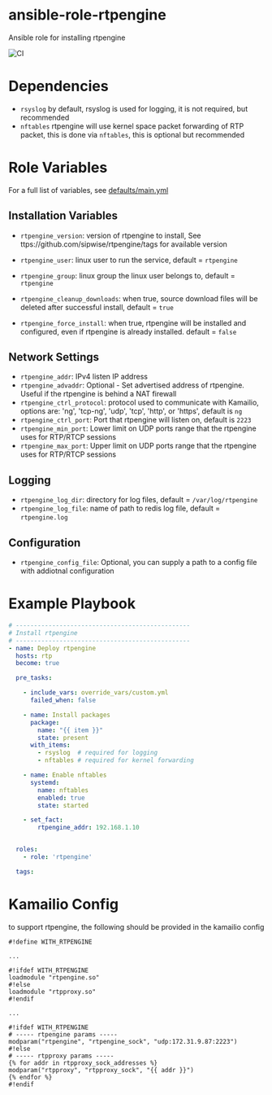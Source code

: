 # ansible-role-rtpengine

Ansible role for installing rtpengine

![CI](https://github.com/miarec/ansible-role-rtpengine/actions/workflows/ci.yml/badge.svg?event=push)

# Dependencies

- `rsyslog` by default, rsyslog is used for logging, it is not required, but recommended
- `nftables` rtpengine will use kernel space packet forwarding of RTP packet, this is done via `nftables`, this is optional but recommended

# Role Variables

For a full list of variables, see [defaults/main.yml](./defaults/main.yml)

## Installation Variables

 - `rtpengine_version`: version of rtpengine to install, See ttps://github.com/sipwise/rtpengine/tags for available version
 - `rtpengine_user`: linux user to run the service, default = `rtpengine`
 - `rtpengine_group`: linux group the linux user belongs to, default = `rtpengine`

 - `rtpengine_cleanup_downloads`: when true, source download files will be deleted after successful install, default = `true`
 - `rtpengine_force_install`: when true, rtpengine will be installed and configured, even if rtpengine is already installed. default = `false`

## Network Settings
 - `rtpengine_addr`: IPv4 listen IP address
 - `rtpengine_advaddr`: Optional - Set advertised address of rtpengine. Useful if the rtpengine is behind a NAT firewall
 - `rtpengine_ctrl_protocol`: protocol used to communicate with Kamailio, options are: 'ng', 'tcp-ng', 'udp', 'tcp', 'http', or 'https', default is `ng`
 - `rtpengine_ctrl_port`: Port that rtpengine will listen on, default is `2223`
 - `rtpengine_min_port`: Lower limit on UDP ports range that the rtpengine uses for RTP/RTCP sessions
 - `rtpengine_max_port`: Upper limit on UDP ports range that the rtpengine uses for RTP/RTCP sessions

## Logging

- `rtpengine_log_dir`: directory for log files, default = `/var/log/rtpengine`
- `rtpengine_log_file`: name of path to redis log file, default = `rtpengine.log`

## Configuration
 - `rtpengine_config_file`: Optional, you can supply a path to a config file with addiotnal configuration

# Example Playbook

```yaml
# ------------------------------------------------
# Install rtpengine
# ------------------------------------------------
- name: Deploy rtpengine
  hosts: rtp
  become: true

  pre_tasks:

    - include_vars: override_vars/custom.yml
      failed_when: false

    - name: Install packages
      package:
        name: "{{ item }}"
        state: present
      with_items:
        - rsyslog  # required for logging
        - nftables # required for kernel forwarding

    - name: Enable nftables
      systemd:
        name: nftables
        enabled: true
        state: started

    - set_fact:
        rtpengine_addr: 192.168.1.10


  roles:
    - role: 'rtpengine'

  tags:
```


# Kamailio Config
to support rtpengine, the following should be provided in the kamailio config

```
#!define WITH_RTPENGINE

...

#!ifdef WITH_RTPENGINE
loadmodule "rtpengine.so"
#!else
loadmodule "rtpproxy.so"
#!endif

...

#!ifdef WITH_RTPENGINE
# ----- rtpengine params -----
modparam("rtpengine", "rtpengine_sock", "udp:172.31.9.87:2223")
#!else
# ----- rtpproxy params -----
{% for addr in rtpproxy_sock_addresses %}
modparam("rtpproxy", "rtpproxy_sock", "{{ addr }}")
{% endfor %}
#!endif

```
